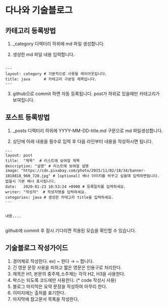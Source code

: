 
# 다나와 기술블로그 


## 카테고리 등록방법

1. _category 디렉터리 하위에 md 파일 생성합니다.

2. 생성한 md 파일 내용 입력합니다.
```

---
layout: category # 기본적으로 사용될 레이아웃입니다.
title: java      # 카테고리 구분및 제목입니다.
---

```

3. github으로 commit 하면 자동 등록됩니다. post가 하위로 있을때만 카테고리가 보여집니다.


## 포스트 등록방법

1. _posts 디렉터리 하위에 YYYY-MM-DD-title.md 구문으로 md 파일생성합니다.

2. 상단에 아래 내용을 필수로 입력 후 다음 라인부터 내용을 작성하시면 됩니다.
```
---
layout: post
title:  "제목"  # 리스트에 보여질 제목
description: "설명" # 리스트에 보여질 설명
image: "https://cdn.pixabay.com/photo/2015/11/02/18/34/banner-1018818_960_720.jpg" # [optional] 배너 이미지를 바꾸고 싶을때 입력하면됩니다. 없을시 기본 배너 표시됩니다.
date:   2020-01-23 10:53:24 +0900 # 등록일자를 입력하세요.
writer: "작성자"  # 작성자명을 입력하세요.
categories: java # 생성한 카테고리 title을 입력하세요.
---


내용....


```

github에 commit 후 잠시 기다리면 적용된 모습을 확인할 수 있습니다.



## 기술블로그 작성가이드

1. 경어체로 작성한다. ex) ~ 한다 → ~ 합니다.
2. 긴 영문 문장 사용을 피하고 짧은 영문은 인용구로 처리한다.
3. 제목은 H1, 본문의 중주제,소주제는 각각 H2, H3을 사용한다.
4. 박스는 되도록 코드에만 사용한다. (* code 작성시 사용)
5. 블로그 마지막은 요약 문장을 작성하여 마무리 한다.
6. 이미지에는 출처를 표기한다.
7. 마지막에 참고문서 목록을 작성한다.
